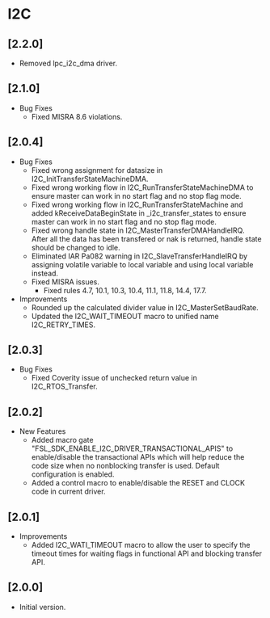 # I2C

## [2.2.0]

- Removed lpc_i2c_dma driver.

## [2.1.0]

- Bug Fixes
  - Fixed MISRA 8.6 violations.

## [2.0.4]

- Bug Fixes
  - Fixed wrong assignment for datasize in I2C_InitTransferStateMachineDMA.
  - Fixed wrong working flow in I2C_RunTransferStateMachineDMA to ensure master can work in no start flag and no
    stop flag mode.
  - Fixed wrong working flow in I2C_RunTransferStateMachine and added kReceiveDataBeginState in _i2c_transfer_states
    to ensure master can work in no start flag and no stop flag mode.
  - Fixed wrong handle state in I2C_MasterTransferDMAHandleIRQ. After all the data has been transfered or nak is
    returned, handle state should be changed to idle.
  - Eliminated IAR Pa082 warning in I2C_SlaveTransferHandleIRQ by assigning volatile variable to local variable and
    using local variable instead.
  - Fixed MISRA issues.
    - Fixed rules 4.7, 10.1, 10.3, 10.4, 11.1, 11.8, 14.4, 17.7.
- Improvements
  - Rounded up the calculated divider value in I2C_MasterSetBaudRate.
  - Updated the I2C_WAIT_TIMEOUT macro to unified name I2C_RETRY_TIMES.

## [2.0.3]

- Bug Fixes
  - Fixed Coverity issue of unchecked return value in I2C_RTOS_Transfer.

## [2.0.2]

- New Features
  - Added macro gate "FSL_SDK_ENABLE_I2C_DRIVER_TRANSACTIONAL_APIS" to enable/disable the transactional APIs
    which will help reduce the code size when no nonblocking transfer is used. Default configuration is enabled.
  - Added a control macro to enable/disable the RESET and CLOCK code in current driver.

## [2.0.1]

- Improvements
  - Added I2C_WATI_TIMEOUT macro to allow the user to specify the timeout times for waiting flags in functional API
    and blocking transfer API.

## [2.0.0]

- Initial version.

